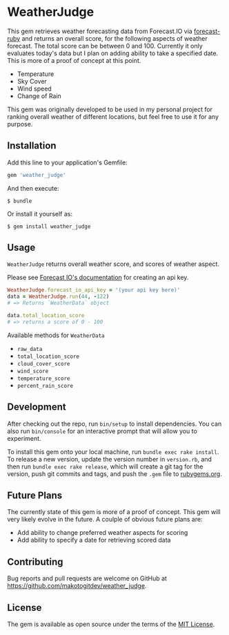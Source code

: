# WeatherJudge

This gem retrieves weather forecasting data from Forecast.IO via [forecast-ruby](https://github.com/darkskyapp/forecast-ruby) and returns an overall score, for the following aspects of weather forecast. The total score can be between 0 and 100. Currently it only evaluates today's data but I plan on adding ability to take a specified date. This is more of a proof of concept at this point.
- Temperature
- Sky Cover
- Wind speed
- Change of Rain

This gem was originally developed to be used in my personal project for ranking overall weather of different locations, but feel free to use it for any purpose.  


## Installation

Add this line to your application's Gemfile:

```ruby
gem 'weather_judge'
```

And then execute:

    $ bundle

Or install it yourself as:

    $ gem install weather_judge

## Usage
`WeatherJudge` returns overall weather score, and scores of weather aspect. 

Please see [Forecast IO's documentation](https://developer.forecast.io/) for creating an api key. 

```ruby
WeatherJudge.forecast_io_api_key = '(your api key here)'
data = WeatherJudge.run(44, -122)
# => Returns `WeatherData` object

data.total_location_score
# => returns a score of 0 - 100
```

Available methods for `WeatherData`
- `raw_data`
- `total_location_score`
- `cloud_cover_score`
- `wind_score`
- `temperature_score`
- `percent_rain_score`



## Development

After checking out the repo, run `bin/setup` to install dependencies. You can also run `bin/console` for an interactive prompt that will allow you to experiment.

To install this gem onto your local machine, run `bundle exec rake install`. To release a new version, update the version number in `version.rb`, and then run `bundle exec rake release`, which will create a git tag for the version, push git commits and tags, and push the `.gem` file to [rubygems.org](https://rubygems.org).

## Future Plans
The currently state of this gem is more of a proof of concept. This gem will very likely evolve in the future. A coulple of obvious future plans are:
 - Add ability to change preferred weather aspects for scoring
 - Add ability to specify a date for retrieving scored data

## Contributing

Bug reports and pull requests are welcome on GitHub at https://github.com/makotogitdev/weather_judge.


## License

The gem is available as open source under the terms of the [MIT License](http://opensource.org/licenses/MIT).

